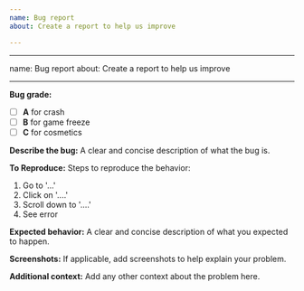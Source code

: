 ```yaml
---
name: Bug report
about: Create a report to help us improve

---
```


---
name: Bug report
about: Create a report to help us improve

---

**Bug grade:**
- [ ] **A** for crash 
- [ ] **B** for game freeze
- [ ] **C** for cosmetics 

**Describe the bug:**
A clear and concise description of what the bug is.

**To Reproduce:**
Steps to reproduce the behavior:
1. Go to '...'
2. Click on '....'
3. Scroll down to '....'
4. See error

**Expected behavior:**
A clear and concise description of what you expected to happen.

**Screenshots:**
If applicable, add screenshots to help explain your problem.

**Additional context:**
Add any other context about the problem here.
